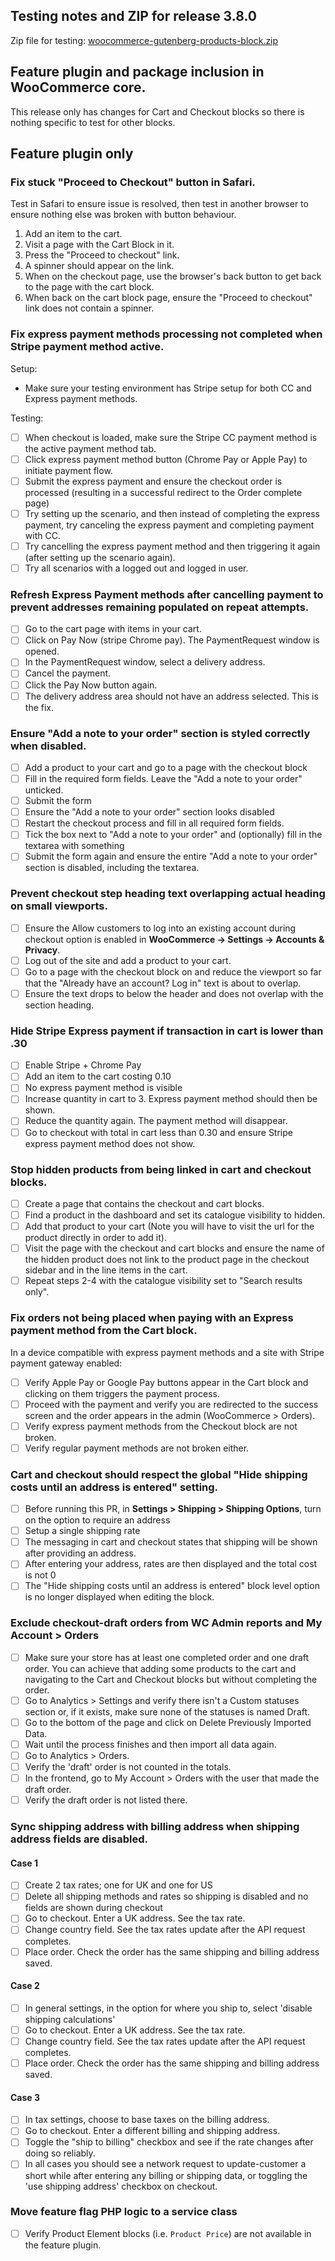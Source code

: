 ## Testing notes and ZIP for release 3.8.0

Zip file for testing: [woocommerce-gutenberg-products-block.zip](https://github.com/woocommerce/woocommerce-gutenberg-products-block/files/5597018/woocommerce-gutenberg-products-block.zip)

## Feature plugin and package inclusion in WooCommerce core.

This release only has changes for Cart and Checkout blocks so there is nothing specific to test for other blocks.

## Feature plugin only

### Fix stuck "Proceed to Checkout" button in Safari.

Test in Safari to ensure issue is resolved, then test in another browser to ensure nothing else was broken with button behaviour.

1. Add an item to the cart.
2. Visit a page with the Cart Block in it.
3. Press the "Proceed to checkout" link.
4. A spinner should appear on the link.
5. When on the checkout page, use the browser's back button to get back to the page with the cart block.
6. When back on the cart block page, ensure the "Proceed to checkout" link does not contain a spinner.

### Fix express payment methods processing not completed when Stripe payment method active.

Setup:

* Make sure your testing environment has Stripe setup for both CC and Express payment methods.

Testing:

* [ ] When checkout is loaded, make sure the Stripe CC payment method is the active payment method tab.
* [ ] Click express payment method button (Chrome Pay or Apple Pay) to initiate payment flow.
* [ ] Submit the express payment and ensure the checkout order is processed (resulting in a successful redirect to the Order complete page)
* [ ] Try setting up the scenario, and then instead of completing the express payment, try canceling the express payment and completing payment with CC.
* [ ] Try cancelling the express payment method and then triggering it again (after setting up the scenario again).
* [ ] Try all scenarios with a logged out and logged in user.

### Refresh Express Payment methods after cancelling payment to prevent addresses remaining populated on repeat attempts.

* [ ] Go to the cart page with items in your cart.
* [ ] Click on Pay Now (stripe Chrome pay). The PaymentRequest window is opened.
* [ ] In the PaymentRequest window, select a delivery address.
* [ ] Cancel the payment.
* [ ] Click the Pay Now button again.
* [ ] The delivery address area should not have an address selected. This is the fix.

### Ensure "Add a note to your order" section is styled correctly when disabled.

* [ ] Add a product to your cart and go to a page with the checkout block
* [ ] Fill in the required form fields. Leave the "Add a note to your order" unticked.
* [ ] Submit the form
* [ ] Ensure the "Add a note to your order" section looks disabled
* [ ] Restart the checkout process and fill in all required form fields.
* [ ] Tick the box next to "Add a note to your order" and (optionally) fill in the textarea with something
* [ ] Submit the form again and ensure the entire "Add a note to your order" section is disabled, including the textarea.

### Prevent checkout step heading text overlapping actual heading on small viewports.

* [ ] Ensure the Allow customers to log into an existing account during checkout option is enabled in **WooCommerce -> Settings -> Accounts & Privacy**.
* [ ] Log out of the site and add a product to your cart.
* [ ] Go to a page with the checkout block on and reduce the viewport so far that the "Already have an account? Log in" text is about to overlap.
* [ ] Ensure the text drops to below the header and does not overlap with the section heading.

### Hide Stripe Express payment if transaction in cart is lower than .30

* [ ] Enable Stripe + Chrome Pay
* [ ] Add an item to the cart costing 0.10
* [ ] No express payment method is visible
* [ ] Increase quantity in cart to 3. Express payment method should then be shown.
* [ ] Reduce the quantity again. The payment method will disappear.
* [ ] Go to checkout with total in cart less than 0.30 and ensure Stripe express payment method does not show.

### Stop hidden products from being linked in cart and checkout blocks.

* [ ] Create a page that contains the checkout and cart blocks.
* [ ] Find a product in the dashboard and set its catalogue visibility to hidden.
* [ ] Add that product to your cart (Note you will have to visit the url for the product directly in order to add it).
* [ ] Visit the page with the checkout and cart blocks and ensure the name of the hidden product does not link to the product page in the checkout sidebar and in the line items in the cart.
* [ ] Repeat steps 2-4 with the catalogue visibility set to "Search results only".

### Fix orders not being placed when paying with an Express payment method from the Cart block.

In a device compatible with express payment methods and a site with Stripe payment gateway enabled:

* [ ] Verify Apple Pay or Google Pay buttons appear in the Cart block and clicking on them triggers the payment process.
* [ ] Proceed with the payment and verify you are redirected to the success screen and the order appears in the admin (WooCommerce > Orders).
* [ ] Verify express payment methods from the Checkout block are not broken.
* [ ] Verify regular payment methods are not broken either.

### Cart and checkout should respect the global "Hide shipping costs until an address is entered" setting.

* [ ] Before running this PR, in **Settings > Shipping > Shipping Options**, turn on the option to require an address
* [ ] Setup a single shipping rate
* [ ] The messaging in cart and checkout states that shipping will be shown after providing an address.
* [ ] After entering your address, rates are then displayed and the total cost is not 0
* [ ] The "Hide shipping costs until an address is entered" block level option is no longer displayed when editing the block.

### Exclude checkout-draft orders from WC Admin reports and My Account > Orders

* [ ] Make sure your store has at least one completed order and one draft order. You can achieve that adding some products to the cart and navigating to the Cart and Checkout blocks but without completing the order.
* [ ] Go to Analytics > Settings and verify there isn't a Custom statuses section or, if it exists, make sure none of the statuses is named Draft.
* [ ] Go to the bottom of the page and click on Delete Previously Imported Data.
* [ ] Wait until the process finishes and then import all data again.
* [ ] Go to Analytics > Orders.
* [ ] Verify the 'draft' order is not counted in the totals.
* [ ] In the frontend, go to My Account > Orders with the user that made the draft order.
* [ ] Verify the draft order is not listed there.

### Sync shipping address with billing address when shipping address fields are disabled.

#### Case 1

* [ ] Create 2 tax rates; one for UK and one for US
* [ ] Delete all shipping methods and rates so shipping is disabled and no fields are shown during checkout
* [ ] Go to checkout. Enter a UK address. See the tax rate.
* [ ] Change country field. See the tax rates update after the API request completes.
* [ ] Place order. Check the order has the same shipping and billing address saved.

#### Case 2

* [ ] In general settings, in the option for where you ship to, select 'disable shipping calculations'
* [ ] Go to checkout. Enter a UK address. See the tax rate.
* [ ] Change country field. See the tax rates update after the API request completes.
* [ ] Place order. Check the order has the same shipping and billing address saved.

#### Case 3

* [ ] In tax settings, choose to base taxes on the billing address.
* [ ] Go to checkout. Enter a different billing and shipping address.
* [ ] Toggle the "ship to billing" checkbox and see if the rate changes after doing so reliably.
* [ ] In all cases you should see a network request to update-customer a short while after entering any billing or shipping data, or toggling the 'use shipping address' checkbox on checkout.

### Move feature flag PHP logic to a service class

* [ ] Verify Product Element blocks (i.e. `Product Price`) are not available in the feature plugin.
